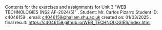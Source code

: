 Contents for the exercises and assignments for Unit 3 "WEB TECHNOLOGIES (NS2 AF-2024/5)"
.
Student: Mr. Carlos Pizarro
Student ID: c4046159
.
email: c4046159@hallam.shu.ac.uk
created on: 01/03/2025
.
final result: https://c4046159.github.io/WEB_TECHNOLOGIES/index.html
